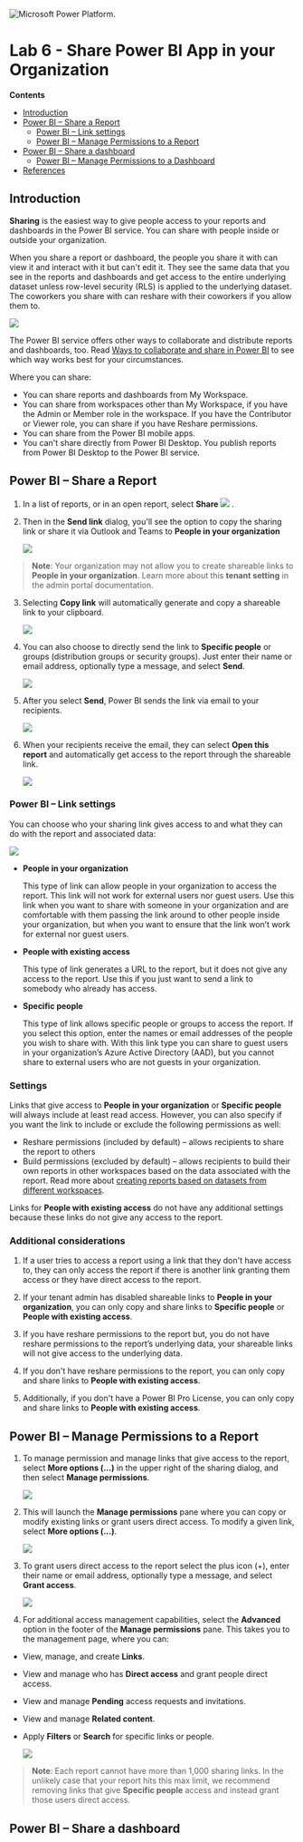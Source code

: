 ![Microsoft Power Platform.](Images/powerbi-welcome-6.png 'Microsoft Power Platform')

# Lab 6 - Share Power BI App in your Organization

**Contents** 

<!-- TOC -->

- [Introduction](#introduction)
- [Power BI – Share a Report](#power-bi-share-a-report)
  - [Power BI – Link settings](#power-bi-link-settings)
  - [Power BI – Manage Permissions to a Report](#power-bi-manage-permissions-to-a-report)
- [Power BI – Share a dashboard](#power-bi-share-a-dashboard)
  - [Power BI – Manage Permissions to a Dashboard](#power-bi-manage-permissions-to-a-dashboard)
- [References](#references)

## Introduction

**Sharing** is the easiest way to give people access to your reports and dashboards in the Power BI service. You can share with people inside or outside your organization.

When you share a report or dashboard, the people you share it with can view it and interact with it but can't edit it. They see the same data that you see in the reports and dashboards and get access to the entire underlying dataset unless row-level security (RLS) is applied to the underlying dataset. The coworkers you share with can reshare with their coworkers if you allow them to.

   ![](Images/powerbi-06-01.png)

The Power BI service offers other ways to collaborate and distribute reports and dashboards, too. Read [Ways to collaborate and share in Power BI](https://docs.microsoft.com/en-us/power-bi/collaborate-share/service-how-to-collaborate-distribute-dashboards-reports) to see which way works best for your circumstances.

Where you can share:

- You can share reports and dashboards from My Workspace.
- You can share from workspaces other than My Workspace, if you have the Admin or Member role in the workspace. If you have the Contributor or Viewer role, you can share if you have Reshare permissions.
- You can share from the Power BI mobile apps.
- You can't share directly from Power BI Desktop. You publish reports from Power BI Desktop to the Power BI service.

## Power BI – Share a Report

1. In a list of reports, or in an open report, select **Share** ![](Images/powerbi-06-02.png) .

2. Then in the **Send link** dialog, you'll see the option to copy the sharing link or share it via Outlook and Teams to **People in your organization**

   ![](Images/powerbi-06-03.png)

>**Note**: Your organization may not allow you to create shareable links to **People in your organization**. Learn more about this **tenant setting** in the admin portal documentation.

3. Selecting **Copy link** will automatically generate and copy a shareable link to your clipboard.

   ![](Images/powerbi-06-04.png)

4. You can also choose to directly send the link to **Specific people** or groups (distribution groups or security groups). Just enter their name or email address, optionally type a message, and select **Send**.

   ![](Images/powerbi-06-05.png)

5. After you select **Send**, Power BI sends the link via email to your recipients.

   ![](Images/powerbi-06-06.png)

6. When your recipients receive the email, they can select **Open this report** and automatically get access to the report through the shareable link.

   ![](Images/powerbi-06-07.png)

### Power BI – Link settings

You can choose who your sharing link gives access to and what they can do with the report and associated data:

   ![](Images/powerbi-06-08.png)

- **People in your organization**

  This type of link can allow people in your organization to access the report. This link will not work for external users nor guest users. Use this link when you want to share with someone in your organization and are comfortable with them passing the link around to other people inside your organization, but when you want to ensure that the link won’t work for external nor guest users.
  
- **People with existing access**

  This type of link generates a URL to the report, but it does not give any access to the report. Use this if you just want to send a link to somebody who already has access.

- **Specific people**

  This type of link allows specific people or groups to access the report. If you select this option, enter the names or email addresses of the people you wish to share with. With this link type you can share to guest users in your organization’s Azure Active Directory (AAD), but you cannot share to external users who are not guests in your organization.

### Settings

Links that give access to **People in your organization** or **Specific people** will always include at least read access. However, you can also specify if you want the link to include or exclude the following permissions as well:

- Reshare permissions (included by default) – allows recipients to share the report to others
- Build permissions (excluded by default) – allows recipients to build their own reports in other workspaces based on the data associated with the report. Read more about [creating reports based on datasets from different workspaces](https://docs.microsoft.com/en-us/power-bi/connect-data/service-datasets-discover-across-workspaces).

Links for **People with existing access** do not have any additional settings because these links do not give any access to the report.

### Additional considerations

1. If a user tries to access a report using a link that they don't have access to, they can only access the report if there is another link granting them access or they have direct access to the report.

2. If your tenant admin has disabled shareable links to **People in your organization**, you can only copy and share links to **Specific people** or **People with existing access**.

3. If you have reshare permissions to the report but, you do not have reshare permissions to the report’s underlying data, your shareable links will not give access to the underlying data.

4. If you don't have reshare permissions to the report, you can only copy and share links to **People with existing access**.

5. Additionally, if you don't have a Power BI Pro License, you can only copy and share links to **People with existing access**.

## Power BI – Manage Permissions to a Report

1. To manage permission and manage links that give access to the report, select **More options (...)** in the upper right of the sharing dialog, and then select **Manage permissions**.

   ![](Images/powerbi-06-09.png)

2. This will launch the **Manage permissions** pane where you can copy or modify existing links or grant users direct access. To modify a given link, select **More options (...)**.

   ![](Images/powerbi-06-10.png)

3. To grant users direct access to the report select the plus icon (+), enter their name or email address, optionally type a message, and select **Grant access**.

   ![](Images/powerbi-06-11.png)

4. For additional access management capabilities, select the **Advanced** option in the footer of the **Manage permissions** pane. This takes you to the management page, where you can:

- View, manage, and create **Links**.
- View and manage who has **Direct access** and grant people direct access.
- View and manage **Pending** access requests and invitations.
- View and manage **Related content**.
- Apply **Filters** or **Search** for specific links or people.

  ![](Images/powerbi-06-12.png)

>**Note**: Each report cannot have more than 1,000 sharing links. In the unlikely case that your report hits this max limit, we recommend removing links that give **Specific people** access and instead grant those users direct access.

## Power BI – Share a dashboard


